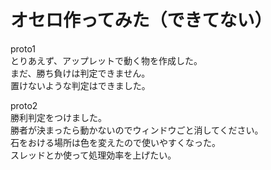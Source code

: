 # オセロ作ってみた（できてない）

proto1     
とりあえず、アップレットで動く物を作成した。  
まだ、勝ち負けは判定できません。   
置けないような判定はできました。  

proto2   
勝利判定をつけました。    
勝者が決まったら動かないのでウィンドウごと消してください。    
石をおける場所は色を変えたので使いやすくなった。   
スレッドとか使って処理効率を上げたい。   

